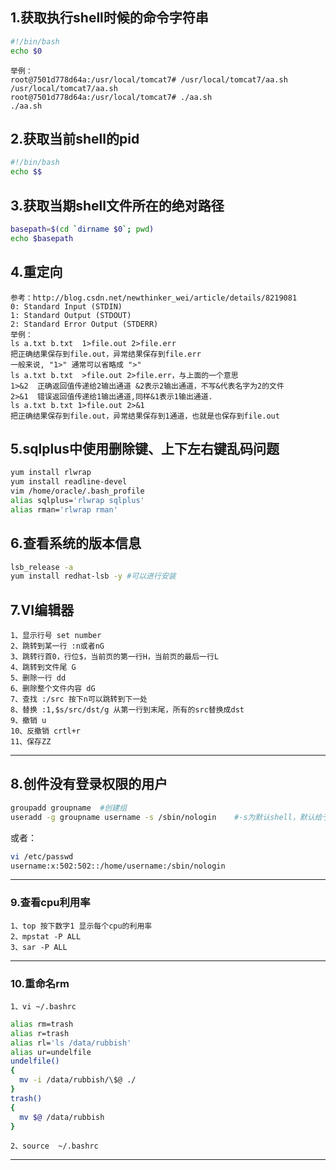 ## 1.获取执行shell时候的命令字符串
```bash
#!/bin/bash
echo $0
```
```
举例：
root@7501d778d64a:/usr/local/tomcat7# /usr/local/tomcat7/aa.sh
/usr/local/tomcat7/aa.sh
root@7501d778d64a:/usr/local/tomcat7# ./aa.sh
./aa.sh
```
## 2.获取当前shell的pid
```bash
#!/bin/bash
echo $$
```

## 3.获取当期shell文件所在的绝对路径
```bash
basepath=$(cd `dirname $0`; pwd)
echo $basepath
```

## 4.重定向
```
参考：http://blog.csdn.net/newthinker_wei/article/details/8219081
0: Standard Input (STDIN) 
1: Standard Output (STDOUT) 
2: Standard Error Output (STDERR) 
举例：
ls a.txt b.txt  1>file.out 2>file.err 
把正确结果保存到file.out，异常结果保存到file.err 
一般来说, "1>" 通常可以省略成 ">"
ls a.txt b.txt  >file.out 2>file.err，与上面的一个意思
1>&2  正确返回值传递给2输出通道 &2表示2输出通道，不写&代表名字为2的文件
2>&1  错误返回值传递给1输出通道,同样&1表示1输出通道. 
ls a.txt b.txt 1>file.out 2>&1 
把正确结果保存到file.out，异常结果保存到1通道，也就是也保存到file.out
```

## 5.sqlplus中使用删除键、上下左右键乱码问题
```bash
yum install rlwrap
yum install readline-devel
vim /home/oracle/.bash_profile  
alias sqlplus='rlwrap sqlplus'  
alias rman='rlwrap rman'  
```

## 6.查看系统的版本信息
```bash
lsb_release -a
yum install redhat-lsb -y #可以进行安装
```
##  7.VI编辑器
	1、显示行号 set number  
	2、跳转到某一行 :n或者nG  
	3、跳转行首0，行位$，当前页的第一行H，当前页的最后一行L
	4、跳转到文件尾 G  
	5、删除一行 dd  
	6、删除整个文件内容 dG  
	7、查找 :/src 按下n可以跳转到下一处  
	8、替换 :1,$s/src/dst/g 从第一行到末尾，所有的src替换成dst  
	9、撤销 u
	10、反撤销 crtl+r
	11、保存ZZ
----------

## 8.创件没有登录权限的用户
```bash
groupadd groupname  #创建组
useradd -g groupname username -s /sbin/nologin    #-s为默认shell，默认给予shell，但是不给登录shell
```
或者：
```bash
vi /etc/passwd
username:x:502:502::/home/username:/sbin/nologin
```
----------

### 9.查看cpu利用率 ###
	1、top 按下数字1 显示每个cpu的利用率
	2、mpstat -P ALL 
	3、sar -P ALL
----------

### 10.重命名rm ###
	1、vi ~/.bashrc
```bash
alias rm=trash
alias r=trash
alias rl='ls /data/rubbish'
alias ur=undelfile
undelfile()
{
  mv -i /data/rubbish/\$@ ./
}
trash()
{
  mv $@ /data/rubbish
}
```
	2、source  ~/.bashrc
----------
